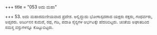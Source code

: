 +++
title = "053 ಅದು ಮಹಾ"

+++
53. ಅದು ಮಹಾರಮಣೀಯವಾದ ಪ್ರದೇಶ. ಅಲ್ಲಿದ್ದುದು ಭೋಗಾಸ್ಪದರಾದ ಯಕ್ಷರು ರಕ್ಷರು, ಗಂಧರ್ವರು, ಅಪ್ಸರರು. ಅರ್ಜುನನ ಕುದುರೆ, ರಥ, ಗಜ, ಪದಾತಿ ಸೈನ್ಯಗಳ ಆರ್ಭಟಕ್ಕೇ ಹೆದರಿಬಿಟ್ಟರು. ಚಿಂತೆಯ ಅಘಾತದಿಂದ ಸಮಸ್ತ ವಸ್ತುಗಳನ್ನೂ ಕೊಟ್ಟುಬಿಟ್ಟರು.